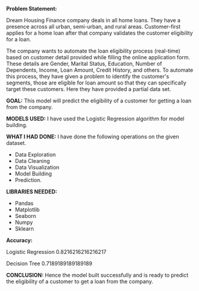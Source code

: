 **Problem Statement:**

Dream Housing Finance company deals in all home loans. They have a presence across all urban, semi-urban, and rural areas. Customer-first applies for a home loan after that company validates the customer eligibility for a loan.

The company wants to automate the loan eligibility process (real-time) based on customer detail provided while filling the online application form. These details are Gender, Marital Status, Education, Number of Dependents, Income, Loan Amount, Credit History, and others. To automate this process, they have given a problem to identify the customer's segments, those are eligible for loan amount so that they can specifically target these customers. Here they have provided a partial data set.

**GOAL:**
This model will predict the eligibility of a customer for getting a loan from the company.

**MODELS USED:**
I have used the Logistic Regression algorithm for model building. 

**WHAT I HAD DONE:**
I have done the following operations on the given dataset.
- Data Exploration
- Data Cleaning
- Data Visualization
- Model Building
- Prediction.

**LIBRARIES NEEDED:**
- Pandas 
- Matplotlib
- Seaborn
- Numpy
- Sklearn

**Accuracy:**

Logistic Regression
0.8216216216216217

Decision Tree
0.7189189189189189

**CONCLUSION:**
Hence the model built successfully and is ready to predict the eligibility of a customer to get a loan from the company.


